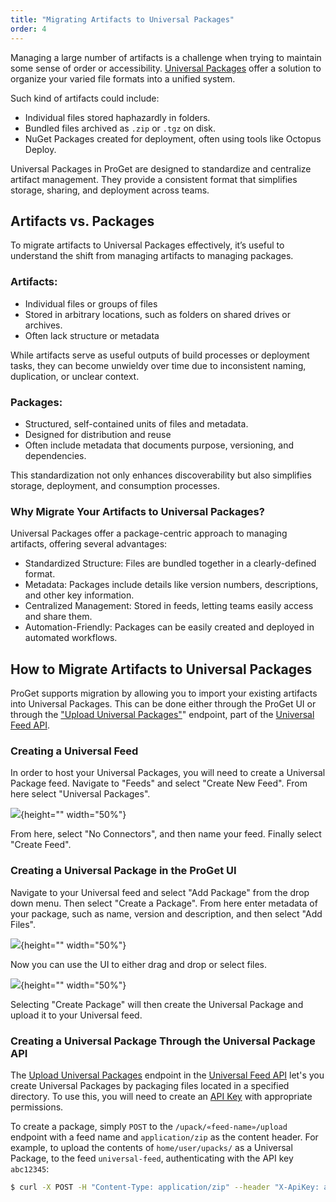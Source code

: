 ```yaml
---
title: "Migrating Artifacts to Universal Packages"
order: 4
---
```


Managing a large number of artifacts is a challenge when trying to maintain some sense of order or accessibility. [Universal Packages](/docs/proget/feeds/universal/universal-packages) offer a solution to organize your varied file formats into a unified system.

Such kind of artifacts could include:
* Individual files stored haphazardly in folders.
* Bundled files archived as `.zip` or `.tgz` on disk.
* NuGet Packages created for deployment, often using tools like Octopus Deploy.

Universal Packages in ProGet are designed to standardize and centralize artifact management. They provide a consistent format that simplifies storage, sharing, and deployment across teams.

## Artifacts vs. Packages

To migrate artifacts to Universal Packages effectively, it’s useful to understand the shift from managing artifacts to managing packages.

### Artifacts:

* Individual files or groups of files
* Stored in arbitrary locations, such as folders on shared drives or archives. 
* Often lack structure or metadata

While artifacts serve as useful outputs of build processes or deployment tasks, they can become unwieldy over time due to inconsistent naming, duplication, or unclear context.

### Packages:

* Structured, self-contained units of files and metadata. 
* Designed for distribution and reuse
* Often include metadata that documents purpose, versioning, and dependencies. 

This standardization not only enhances discoverability but also simplifies storage, deployment, and consumption processes.

### Why Migrate Your Artifacts to Universal Packages?

Universal Packages offer a package-centric approach to managing artifacts, offering several advantages:

* Standardized Structure: Files are bundled together in a clearly-defined format.
* Metadata: Packages include details like version numbers, descriptions, and other key information.
* Centralized Management: Stored in feeds, letting teams easily access and share them.
* Automation-Friendly: Packages can be easily created and deployed in automated workflows.

## How to Migrate Artifacts to Universal Packages

ProGet supports migration by allowing you to import your existing artifacts into Universal Packages. This can be done either through the ProGet UI or through the ["Upload Universal Packages"](/docs/proget/reference-api/universal-feed/upload)" endpoint, part of the [Universal Feed API](/docs/proget/reference-api/universal-feed).

### Creating a Universal Feed

In order to host your Universal Packages, you will need to create a Universal Package feed. Navigate to "Feeds" and select "Create New Feed". From here select "Universal Packages".

![](/resources/docs/proget-upack-createfeed.png){height="" width="50%"}

From here, select "No Connectors", and then name your feed. Finally select "Create Feed".

### Creating a Universal Package in the ProGet UI

Navigate to your Universal feed and select "Add Package" from the drop down menu. Then select "Create a Package". From here enter metadata of your package, such as name, version and description, and then select "Add Files".

![](/resources/docs/proget-upack-createpackage-metadata.png){height="" width="50%"}

Now you can use the UI to either drag and drop or select files. 

![](/resources/docs/proget-upack-createpackage.png){height="" width="50%"}

Selecting "Create Package" will then create the Universal Package and upload it to your Universal feed.

### Creating a Universal Package Through the Universal Package API

The [Upload Universal Packages](/docs/proget/reference-api/universal-feed/upload) endpoint in the [Universal Feed API](/docs/proget/reference-api/universal-feed) let's you create Universal Packages by packaging files located in a specified directory. To use this, you will need to create an [API Key](/docs/proget/reference-api/proget-apikeys) with appropriate permissions.

To create a package, simply `POST` to the `/upack/«feed-name»/upload` endpoint with a feed name and `application/zip` as the content header. For example, to upload the contents of `home/user/upacks/` as a Universal Package, to the feed `universal-feed`, authenticating with the API key `abc12345`:

```bash
$ curl -X POST -H "Content-Type: application/zip" --header "X-ApiKey: abc12345" --data-binary "home/user/upacks/" "http://«proget-url»/upack/«feed-name»/upload"
```